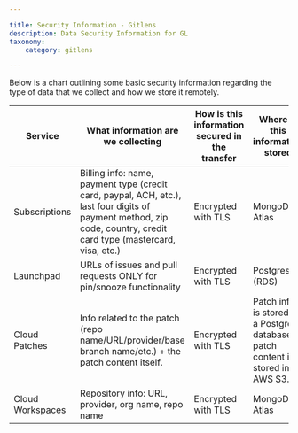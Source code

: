 ```yaml
---

title: Security Information - Gitlens
description: Data Security Information for GL
taxonomy:
    category: gitlens

---
```


Below is a chart outlining some basic security information regarding the type of data that we collect and how we store it remotely.

| Service | What information are we collecting | How is this information secured in the transfer| Where is this information stored | How is this information secured in storage |
| --- | --- | --- | --- | --- |
| Subscriptions | Billing info: name, payment type (credit card, paypal, ACH, etc.), last four digits of payment method, zip code, country, credit card type (mastercard, visa, etc.) | Encrypted with TLS | MongoDB Atlas | Encrypted at rest (AES-256) |
| Launchpad | URLs of issues and pull requests ONLY for pin/snooze functionality | Encrypted with TLS | Postgres (RDS) | Encrypted at rest (AES-256) |
| Cloud Patches | Info related to the patch (repo name/URL/provider/base branch name/etc.) + the patch content itself. | Encrypted with TLS | Patch info is stored in a Postgres database, patch content is stored in AWS S3. | SSE-S3, which uses 256-bit Advanced Encryption Standard (AES-256) |
| Cloud Workspaces | Repository info: URL, provider, org name, repo name | Encrypted with TLS | MongoDB Atlas | Encrypted at rest (AES-256) |
